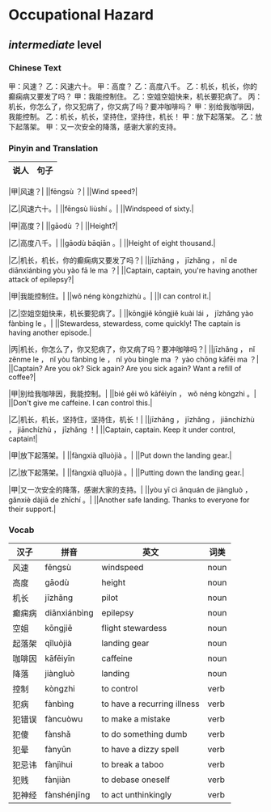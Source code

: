 # Occupational Hazard
## *intermediate* level

### Chinese Text
甲：风速？
乙：风速六十。
甲：高度？
乙：高度八千。
乙：机长，机长，你的癫痫病又要发了吗？
甲：我能控制住。
乙：空姐空姐快来，机长要犯病了。
丙：机长，你怎么了，你又犯病了，你又病了吗？要冲咖啡吗？
甲：别给我咖啡因，我能控制。
乙：机长，机长，坚持住，坚持住，机长！
甲：放下起落架。
乙：放下起落架。
甲：又一次安全的降落，感谢大家的支持。

### Pinyin and Translation
|说人|句子|
|----|----|

|甲|风速？|
||fēngsù ？|
||Wind speed?|

|乙|风速六十。|
||fēngsù liùshí 。|
||Windspeed of sixty.|

|甲|高度？|
||gāodù ？|
||Height?|

|乙|高度八千。|
||gāodù bāqiān 。|
||Height of eight thousand.|

|乙|机长，机长，你的癫痫病又要发了吗？|
||jīzhǎng ， jīzhǎng ， nǐ de diānxiánbìng yòu yào fā le ma ？|
||Captain, captain, you're having another attack of epilepsy?|

|甲|我能控制住。|
||wǒ néng kòngzhizhù 。|
||I can control it.|

|乙|空姐空姐快来，机长要犯病了。|
||kōngjiě kōngjiě kuài lái ， jīzhǎng yào fànbìng le 。|
||Stewardess, stewardess, come quickly! The captain is having another episode.|

|丙|机长，你怎么了，你又犯病了，你又病了吗？要冲咖啡吗？|
||jīzhǎng ， nǐ zěnme le ， nǐ yòu fànbìng le ， nǐ yòu bìngle ma ？ yào chōng kāfēi ma ？|
||Captain? Are you ok? Sick again? Are you sick again? Want a refill of coffee?|

|甲|别给我咖啡因，我能控制。|
||bié gěi wǒ kāfēiyīn ， wǒ néng kòngzhi 。|
||Don't give me caffeine. I can control this.|

|乙|机长，机长，坚持住，坚持住，机长！|
||jīzhǎng ， jīzhǎng ， jiānchízhù ， jiānchízhù ， jīzhǎng ！|
||Captain, captain. Keep it under control, captain!|

|甲|放下起落架。|
||fàngxià qǐluòjià 。|
||Put down the landing gear.|

|乙|放下起落架。|
||fàngxià qǐluòjià 。|
||Putting down the landing gear.|

|甲|又一次安全的降落，感谢大家的支持。|
||yòu yī cì ānquán de jiàngluò ， gǎnxiè dàjiā de zhīchí 。|
||Another safe landing. Thanks to everyone for their support.|
### Vocab
|汉子|拼音|英文|词类|
|----|----|----|----|
|风速|fēngsù|windspeed|noun|
|高度|gāodù|height|noun|
|机长|jīzhǎng|pilot|noun|
|癫痫病|diānxiánbìng|epilepsy|noun|
|空姐|kōngjiě|flight stewardess|noun|
|起落架|qǐluòjià|landing gear|noun|
|咖啡因|kāfēiyīn|caffeine|noun|
|降落|jiàngluò|landing|noun|
|控制|kòngzhi|to control|verb|
|犯病|fànbìng|to have a recurring illness|verb|
|犯错误|fàncuòwu|to make a mistake|verb|
|犯傻|fànshǎ|to do something dumb|verb|
|犯晕|fànyūn|to have a dizzy spell|verb|
|犯忌讳|fànjìhui|to break a taboo|verb|
|犯贱|fànjiàn|to debase oneself|verb|
|犯神经|fànshénjīng|to act unthinkingly|verb|
